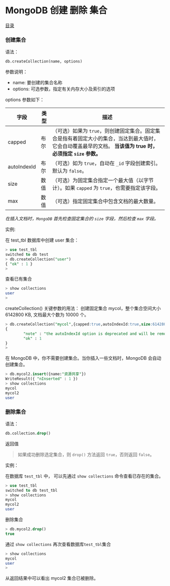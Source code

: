 # 						MongoDB 创建 删除 集合

[目录](README.md)

### 创建集合

语法：
```sql
db.createCollection(name, options)
```

参数说明：
* name: 要创建的集合名称
* options: 可选参数，指定有关内存大小及索引的选项

options 参数如下：

|字段 		|类型 	|描述
|-----------|-------|---------------------------------------
|capped 	|布尔 	|（可选）如果为 `true`，则创建固定集合。固定集合是指有着固定大小的集合，当达到最大值时，它会自动覆盖最早的文档。 **当该值为 true 时，必须指定 `size` 参数。**
|autoIndexId 	|布尔 	|（可选）如为 `true`，自动在 `_id` 字段创建索引。默认为 `false`。
|size 			|数值 	|（可选）为固定集合指定一个最大值（以字节计）。如果 `capped` 为 `true`，也需要指定该字段。
|max 			|数值 	|（可选）指定固定集合中包含文档的最大数量。

_在插入文档时，`MongoDB` 首先检查固定集合的 `size` 字段，然后检查 `max` 字段。_

实例:

在 test_tbl 数据库中创建 user 集合：
```sql
> use test_tbl
switched to db test
> db.createCollection("user")
{ "ok" : 1 }
>
```

查看已有集合
```sql
> show collections
user
>
```

createCollection() 关键参数的用法：
创建固定集合 mycol，整个集合空间大小 6142800 KB, 文档最大个数为 10000 个。

```sql
> db.createCollection("mycol",{capped:true,autoIndexId:true,size:6142800,max:10000})
{
        "note" : "the autoIndexId option is deprecated and will be removed in a future release",
        "ok" : 1
}
>
```
在 MongoDB 中，你不需要创建集合。当你插入一些文档时，MongoDB 会自动创建集合。

```sql
> db.mycol2.insert({name:"资源共享"})
WriteResult({ "nInserted" : 1 })
> show collections
mycol
mycol2
user
```

### 删除集合

语法：

```sql
db.collection.drop()
```

返回值

> 如果成功删除选定集合，则 `drop()` 方法返回 `true`，否则返回 `false`。

实例：

在数据库 `test_tbl` 中， 可以先通过 `show collections` 命令查看已存在的集合。
```sql
> use test_tbl
switched to db test_tbl
> show collections
mycol
mycol2
user
```
删除集合
```sql
> db.mycol2.drop()
true
```
通过 `show collections` 再次查看数据库`test_tbl`集合
```sql
> show collections
mycol
user
>
```

从返回结果中可以看出 mycol2 集合已被删除。


<a href="" style="float: right;"></a>
